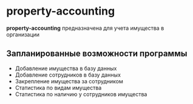 # property-accounting
**property-accounting** предназначена для учета имущества в организации

## Запланированные возможности программы
 - Добавление имущества в базу данных
 - Добавление сотрудников в базу данных
 - Закрепление имущества за сотрудником
 - Статистика по видам имущества
 - Статистика по наличию у сотрудников имущества